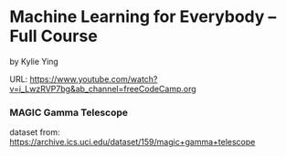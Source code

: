 # Machine Learning for Everybody – Full Course
by Kylie Ying 

URL: https://www.youtube.com/watch?v=i_LwzRVP7bg&ab_channel=freeCodeCamp.org

### MAGIC Gamma Telescope
dataset from: https://archive.ics.uci.edu/dataset/159/magic+gamma+telescope
